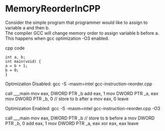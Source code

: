 # MemoryReorderInCPP

Consider the simple program that programmer would like to assign to variable a and then b.  
The compiler GCC will change memory order to assign variable b before a.  
This happens when gcc optimization -O3 enabled.
    
cpp code
    
    int a, b;
    int main(void) {
    a = b + 1;
    b = 0;
    }

Optimization Disabled: gcc -S -masm=intel gcc-instruction-reorder.cpp

call	___main
mov	eax, DWORD PTR _b
add	eax, 1
mov	DWORD PTR _a, eax
mov	DWORD PTR _b, 0 // store to b after a
mov	eax, 0
leave


Optimization Enabled: gcc -S -masm=intel gcc-instruction-reorder.cpp -O3

call	___main
mov	eax, DWORD PTR _b // store to b before a
mov	DWORD PTR _b, 0
add	eax, 1
mov	DWORD PTR _a, eax
xor	eax, eax
leave
